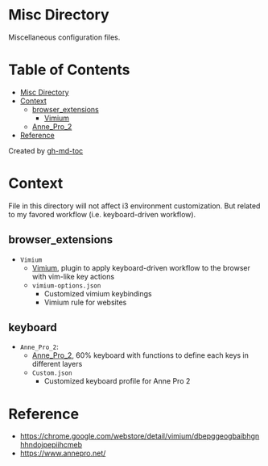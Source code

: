 # Misc Directory
Miscellaneous configuration files.

Table of Contents
=================

* [Misc Directory](#misc-directory)
* [Context](#context)
   * [browser_extensions](#browser_extensions)
      * [Vimium](#vimium)
   * [Anne_Pro_2](#anne_pro_2)
* [Reference](#reference)

Created by [gh-md-toc](https://github.com/ekalinin/github-markdown-toc)

# Context
File in this directory will not affect i3 environment customization.
But related to my favored workflow (i.e. keyboard-driven workflow).

## browser_extensions
- `Vimium`
    - [Vimium](https://chrome.google.com/webstore/detail/vimium/dbepggeogbaibhgnhhndojpepiihcmeb), plugin to apply keyboard-driven workflow to the browser with vim-like key actions
    - `vimium-options.json`
        - Customized vimium keybindings
        - Vimium rule for websites

## keyboard
- `Anne_Pro_2`:
    - [Anne_Pro_2](https://www.annepro.net/), 60% keyboard with functions to define each keys in different layers
    - `Custom.json`
        - Customized keyboard profile for Anne Pro 2

# Reference
- https://chrome.google.com/webstore/detail/vimium/dbepggeogbaibhgnhhndojpepiihcmeb
- https://www.annepro.net/
